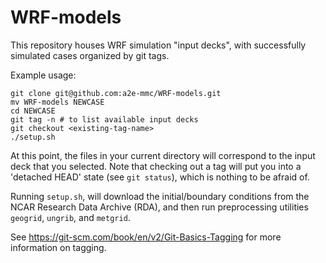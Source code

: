 # WRF-models

This repository houses WRF simulation "input decks", with successfully
simulated cases organized by git tags.

Example usage:
```
git clone git@github.com:a2e-mmc/WRF-models.git
mv WRF-models NEWCASE
cd NEWCASE
git tag -n # to list available input decks
git checkout <existing-tag-name>
./setup.sh
```
At this point, the files in your current directory will correspond to the input
deck that you selected. Note that checking out a tag will put you into a
'detached HEAD' state (see `git status`), which is nothing to be afraid of. 

Running `setup.sh`, will download the initial/boundary conditions from the NCAR
Research Data Archive (RDA), and then run preprocessing utilities `geogrid`, 
`ungrib`, and `metgrid`.

See https://git-scm.com/book/en/v2/Git-Basics-Tagging for more information on
tagging.
